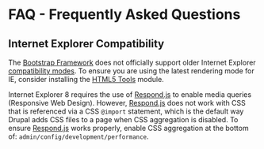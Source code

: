 <!-- @file Frequently Asked Questions -->
<!-- @defgroup -->
# FAQ - Frequently Asked Questions

## Internet Explorer Compatibility
The [Bootstrap Framework] does not officially support older Internet Explorer
[compatibility modes]. To ensure you are using the latest rendering mode for IE,
consider installing the [HTML5 Tools](https://drupal.org/project/html5_tools)
module.

Internet Explorer 8 requires the use of [Respond.js] to enable media queries
(Responsive Web Design). However, [Respond.js] does not work with CSS that is
referenced via a CSS `@import` statement, which is the default way Drupal
adds CSS files to a page when CSS aggregation is disabled. To ensure
[Respond.js] works properly, enable CSS aggregation at the bottom of:
`admin/config/development/performance`.

[Bootstrap Framework]: http://getbootstrap.com
[Respond.js]: https://github.com/scottjehl/Respond
[compatibility modes]: http://getbootstrap.com/getting-started/#support-ie-compatibility-modes
